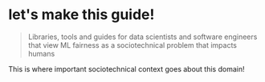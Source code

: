 # let's make this guide!

> Libraries, tools and guides for data scientists and software engineers that view ML fairness as a sociotechnical problem that impacts humans

This is where important sociotechnical context goes about this domain!